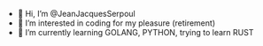 - 👋 Hi, I’m @JeanJacquesSerpoul
- 👀 I’m interested in coding for my pleasure (retirement)
- 🌱 I’m currently learning GOLANG, PYTHON, trying to learn RUST 
<!---
JeanJacquesSerpoul/JeanJacquesSerpoul is a ✨ special ✨ repository because its `README.md` (this file) appears on your GitHub profile.
You can click the Preview link to take a look at your changes.
--->
